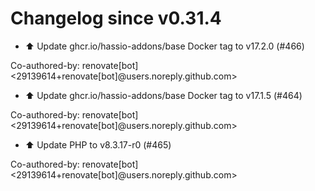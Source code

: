 # Changelog since v0.31.4
- ⬆️ Update ghcr.io/hassio-addons/base Docker tag to v17.2.0 (#466)

Co-authored-by: renovate[bot] <29139614+renovate[bot]@users.noreply.github.com> 
- ⬆️ Update ghcr.io/hassio-addons/base Docker tag to v17.1.5 (#464)

Co-authored-by: renovate[bot] <29139614+renovate[bot]@users.noreply.github.com> 
- ⬆️ Update PHP to v8.3.17-r0 (#465)

Co-authored-by: renovate[bot] <29139614+renovate[bot]@users.noreply.github.com> 
